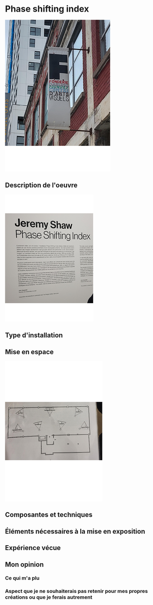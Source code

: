 # Phase shifting index

![photo](affiche.png)
## Description de l'oeuvre

![photo](description.png)
## Type d'installation

## Mise en espace


![photo](croquis.png)
## Composantes et techniques

## Éléments nécessaires à la mise en exposition

##  Expérience vécue

## Mon opinion
### Ce qui m'a plu

###  Aspect que je ne souhaiterais pas retenir pour mes propres créations ou que je ferais autrement
